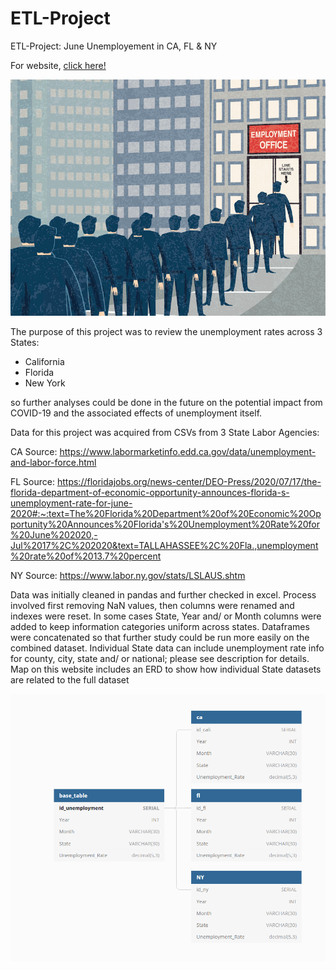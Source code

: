# ETL-Project
ETL-Project: June Unemployement in CA, FL &amp; NY

For website, [click here!](https://sofiaas1.github.io/ETL-Project/)

![Unemployment](Unemployment.jpg)

The purpose of this project was to review the unemployment rates across 3 States:

* California
* Florida
* New York

so further analyses could be done in the future on the potential impact from COVID-19 and the associated effects of unemployment itself.

Data for this project was acquired from CSVs from 3 State Labor Agencies:

CA Source: https://www.labormarketinfo.edd.ca.gov/data/unemployment-and-labor-force.html

FL Source: https://floridajobs.org/news-center/DEO-Press/2020/07/17/the-florida-department-of-economic-opportunity-announces-florida-s-unemployment-rate-for-june-2020#:~:text=The%20Florida%20Department%20of%20Economic%20Opportunity%20Announces%20Florida's%20Unemployment%20Rate%20for%20June%202020,-Jul%2017%2C%202020&text=TALLAHASSEE%2C%20Fla.,unemployment%20rate%20of%2013.7%20percent

NY Source: https://www.labor.ny.gov/stats/LSLAUS.shtm

Data was initially cleaned in pandas and further checked in excel. Process involved first removing NaN values, then columns were renamed and indexes were reset. In some cases State, Year and/ or Month columns were added to keep information categories uniform across states. Dataframes were concatenated so that further study could be run more easily on the combined dataset. Individual State data can include unemployment rate info for county, city, state and/ or national; please see description for details. Map on this website includes an ERD to show how individual State datasets are related to the full dataset

![ERDDIAGRAM](ERDDIAGRAM.png)
